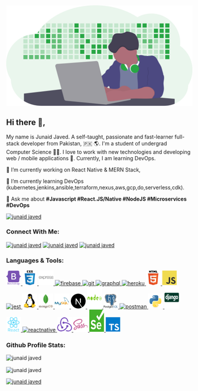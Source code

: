 ![](https://github.com/junaid-home/junaid-home/blob/main/illustration.svg)

## Hi there 👋,
 My name is Junaid Javed. A self-taught, passionate and fast-learner full-stack developer from Pakistan, 🇵🇰 🌎. I'm a student of undergrad Computer Science 👨‍🎓. I love to work with new technologies and developing web / mobile applications 🔭. Currently, I am learning DevOps.

🚀 I’m currently working on React Native & MERN Stack,

🌱 I’m currently learning DevOps (kubernetes,jenkins,ansible,terraform,nexus,aws,gcp,do,serverless,cdk).

💬 Ask me about **#Javascript #React.JS/Native #NodeJS #Microservices #DevOps**

<p align="left">
 <a href="https://twitter.com/junaid_home" target="blank"><img src="https://img.shields.io/twitter/follow/junaid_home?logo=twitter&style=for-the-badge" alt="junaid javed" /></a>
</p>

### Connect With Me:
<p align="left">
  <a href="https://junaid-home.github.io" target="blank"><img align="center" src="https://raw.githubusercontent.com/rahuldkjain/github-profile-readme-generator/master/src/images/icons/Social/codepen.svg" alt="junaid javed" height="30" width="40" /></a>
<a href="https://twitter.com/junaid_home" target="blank"><img align="center" src="https://raw.githubusercontent.com/rahuldkjain/github-profile-readme-generator/master/src/images/icons/Social/twitter.svg" alt="junaid javed" height="30" width="40" /></a>
<a href="https://linkedin.com/in/junaid-home" target="blank"><img align="center" src="https://raw.githubusercontent.com/rahuldkjain/github-profile-readme-generator/master/src/images/icons/Social/linked-in-alt.svg" alt="junaid javed" height="30" width="40" /></a>
</p>

### Languages & Tools:
<a href="https://getbootstrap.com" target="_blank"> <img src="https://raw.githubusercontent.com/devicons/devicon/master/icons/bootstrap/bootstrap-plain-wordmark.svg" alt="bootstrap" width="40" height="40"/> </a> <a href="https://www.w3schools.com/cs/" target="_blank"> <a href="https://www.w3schools.com/css/" target="_blank"> <img src="https://raw.githubusercontent.com/devicons/devicon/master/icons/css3/css3-original-wordmark.svg" alt="css3" width="40" height="40"/> </a> <a href="https://www.docker.com/" target="_blank"> <a href="https://expressjs.com" target="_blank"> <img src="https://raw.githubusercontent.com/devicons/devicon/master/icons/express/express-original-wordmark.svg" alt="express" width="40" height="40"/> </a> <a href="https://firebase.google.com/" target="_blank"> <img src="https://www.vectorlogo.zone/logos/firebase/firebase-icon.svg" alt="firebase" width="40" height="40"/> </a> </a> <a href="https://git-scm.com/" target="_blank"> <img src="https://www.vectorlogo.zone/logos/git-scm/git-scm-icon.svg" alt="git" width="40" height="40"/> </a> <a href="https://graphql.org" target="_blank"> <img src="https://www.vectorlogo.zone/logos/graphql/graphql-icon.svg" alt="graphql" width="40" height="40"/> </a> <a href="https://heroku.com" target="_blank"> <img src="https://www.vectorlogo.zone/logos/heroku/heroku-icon.svg" alt="heroku" width="40" height="40"/> </a> <a href="https://www.w3.org/html/" target="_blank"> <img src="https://raw.githubusercontent.com/devicons/devicon/master/icons/html5/html5-original-wordmark.svg" alt="html5" width="40" height="40"/> </a> <a href="https://developer.mozilla.org/en-US/docs/Web/JavaScript" target="_blank"> <img src="https://raw.githubusercontent.com/devicons/devicon/master/icons/javascript/javascript-original.svg" alt="javascript" width="40" height="40"/> </a> <a href="https://jestjs.io" target="_blank"> <img src="https://www.vectorlogo.zone/logos/jestjsio/jestjsio-icon.svg" alt="jest" width="40" height="40"/> </a> <a href="https://www.linux.org/" target="_blank"> <img src="https://raw.githubusercontent.com/devicons/devicon/master/icons/linux/linux-original.svg" alt="linux" width="40" height="40"/> </a> <a href="https://www.mongodb.com/" target="_blank"> <img src="https://raw.githubusercontent.com/devicons/devicon/master/icons/mongodb/mongodb-original-wordmark.svg" alt="mongodb" width="40" height="40"/> </a> <a href="https://www.mysql.com/" target="_blank"> <img src="https://raw.githubusercontent.com/devicons/devicon/master/icons/mysql/mysql-original-wordmark.svg" alt="mysql" width="40" height="40"/> </a> <a href="https://nextjs.org/" target="_blank"> <img src="https://raw.githubusercontent.com/devicons/devicon/master/icons/nextjs/nextjs-original.svg" alt="nextjs" width="40" height="40"/> </a> <a href="https://nodejs.org" target="_blank"> <img src="https://raw.githubusercontent.com/devicons/devicon/master/icons/nodejs/nodejs-plain-wordmark.svg" alt="nodejs" width="40" height="60"/> </a> <a href="https://www.postgresql.org" target="_blank"> <img src="https://raw.githubusercontent.com/devicons/devicon/master/icons/postgresql/postgresql-original-wordmark.svg" alt="postgresql" width="40" height="40"/> </a> <a href="https://postman.com" target="_blank"> <img src="https://www.vectorlogo.zone/logos/getpostman/getpostman-icon.svg" alt="postman" width="40" height="40"/> </a> <a href="https://www.python.org" target="_blank"> <img src="https://raw.githubusercontent.com/devicons/devicon/master/icons/python/python-original.svg" alt="python" width="40" height="40"/> </a><a href="https://docs.djangoproject.com/en/3.2/" target="_blank"> <img src="https://raw.githubusercontent.com/devicons/devicon/master/icons/django/django-original.svg" alt="Django" width="40" height="60"/> </a> <a href="https://reactjs.org/" target="_blank"> <img src="https://raw.githubusercontent.com/devicons/devicon/master/icons/react/react-original-wordmark.svg" alt="react" width="40" height="40"/> </a> <a href="https://reactnative.dev/" target="_blank"> <img src="https://reactnative.dev/img/header_logo.svg" alt="reactnative" width="40" height="40"/> </a> <a href="https://redux.js.org" target="_blank"> <img src="https://raw.githubusercontent.com/devicons/devicon/master/icons/redux/redux-original.svg" alt="redux" width="40" height="40"/> </a> <a href="https://sass-lang.com" target="_blank"> <img src="https://raw.githubusercontent.com/devicons/devicon/master/icons/sass/sass-original.svg" alt="sass" width="40" height="40"/> </a><a href="https://www.typescriptlang.org/" target="_blank"> <a href="https://selenium.dev" target="_blank"> <img src="https://github.com/SeleniumHQ/heroku-selenium/blob/2f66891ba030d3aa1f36ab1748c52ba4fb4e057d/selenium-green.svg" alt="Selenium" width="40" height="60"/> <img src="https://raw.githubusercontent.com/devicons/devicon/master/icons/typescript/typescript-original.svg" alt="typescript" width="40" height="40"/> </a> </p>

### Github Profile Stats:
<img src="https://komarev.com/ghpvc/?username=junaid-home&label=Profile%20views&color=0e75b6&style=flat" alt="junaid javed" />
<p><img align="center" src="https://github-readme-stats.vercel.app/api?username=junaid-home&show_icons=true&locale=en" alt="junaid javed" /></p>
<p align="left"> <a href="https://github.com/ryo-ma/github-profile-trophy"><img src="https://github-profile-trophy.vercel.app/?username=junaid-home" alt="junaid javed" /></a></p>
<!-- <p><img width="495" align="center" src="https://github-readme-stats.vercel.app/api/top-langs?username=junaid-home&show_icons=true&locale=en&layout=compact" alt="junaid javed" /></p>
<p><img align="center" src="https://github-readme-streak-stats.herokuapp.com/?user=junaid-home&" alt="junaid javed" /></p> -->

